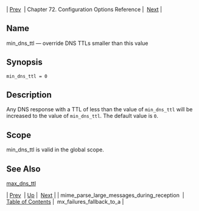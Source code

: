 | [Prev](conf.ref.mime_parse_large_messages_during_reception)  | Chapter 72. Configuration Options Reference |  [Next](conf.ref.mx_failures_fallback_to_a) |

<a name="conf.ref.min_dns_ttl"></a>
## Name

min_dns_ttl — override DNS TTLs smaller than this value

## Synopsis

`min_dns_ttl = 0`

<a name="idp25577104"></a>
## Description

Any DNS response with a TTL of less than the value of `min_dns_ttl` will be increased to the value of `min_dns_ttl`. The default value is `0`.

<a name="idp25580336"></a>
## Scope

min_dns_ttl is valid in the global scope.

<a name="idp25582160"></a>
## See Also

[max_dns_ttl](conf.ref.max_dns_ttl "max_dns_ttl")

| [Prev](conf.ref.mime_parse_large_messages_during_reception)  | [Up](config.options.ref) |  [Next](conf.ref.mx_failures_fallback_to_a) |
| mime_parse_large_messages_during_reception  | [Table of Contents](index) |  mx_failures_fallback_to_a |

